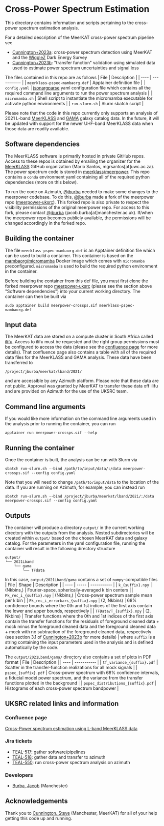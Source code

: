 # Cross-Power Spectrum Estimation

This directory contains information and scripts pertaining to the cross-power spectrum estimation analysis.

For a detailed description of the MeerKAT cross-power spectrum pipeline see
- [Cunnington+2023a](https://ui.adsabs.harvard.edu/abs/2023MNRAS.518.6262C/abstract): cross-power spectrum detection using MeerKAT and the [WiggleZ](https://wigglez.swin.edu.au/site/forward.html) Dark Energy Survey
- [Cunnington+2023b](https://ui.adsabs.harvard.edu/abs/2023MNRAS.523.2453C/abstract): "transfer function" validation using simulated data used to estimate power spectrum uncertainties and signal loss

The files contained in this repo are as follows
| File | Description |
| ---- | ----------- |
| `meerklass-pspec-mambaorg.def` | Apptainer definition file |
| `config.yaml` | [jsonargparse](https://jsonargparse.readthedocs.io/en/latest/) yaml configuration file which contains all the required command line arguments to run the power spectrum analysis |
| `micromamba.sh` | Shell script to instantiate the micromamba executable for activate python environments |
| `run-slurm.sh` | Slurm sbatch script |

Please note that the code in this repo currently only supports an analysis of 2021 L-band [MeerKLASS](https://github.com/meerklass) and [GAMA](https://www.gama-survey.org/) galaxy catalog data.  In the future, it will be updated with support for the newer UHF-band MeerKLASS data when those data are readily available.

## Software dependencies

The MeerKLASS software is primarily hosted in private GitHub repos. Access to these repos is obtained by emailing the organizer for the [MeerKLASS](https://github.com/meerklass) GitHub organization (Mario Santos, mgrsantos[at]uwc.ac.za). The power spectrum code is stored in [meerklass/meerpower](https://github.com/meerklass/meerpower). This repo contains a `conda` environment yaml containing all of the required python dependencies (more on this below).

To run the code on Azimuth, [@jburba](https://github.com/jburba) needed to make some changes to the meerpower codebase. To do this, [@jburba](https://github.com/jburba) made a fork of the meerpower repo ([meerpower-uksrc](https://github.com/jburba/meerpower-uksrc)). This forked repo is also private to respect the visibility permissions of the original meerpower repo. For access to this fork, please contact [@jburba](https://github.com/jburba) (jacob.burba[at]manchester.ac.uk). If/when the meerpower repo becomes publicly available, the permissions will be changed accordingly in the forked repo.

## Building the container

The file `meerklass-pspec-mambaorg.def` is an Apptainer definition file which can be used to build a container.  This container is based on the [mambaorg/micromamba](https://hub.docker.com/r/mambaorg/micromamba) Docker image which comes with `micromamba` preconfigured.  `micromamba` is used to build the required python environment in the container.

Before building the container from this def file, you must first clone the forked meerpower repo [meerpower-uksrc](https://github.com/jburba/meerpower-uksrc) (please see the section above "Software dependencies") into your current working directory.  The container can then be built via
```
sudo apptainer build meerpower-crossps.sif meerklass-pspec-mambaorg.def
```

## Input data

The MeerKAT data are stored on a compute cluster in South Africa called [ilifu](https://www.ilifu.ac.za/).  Access to ilifu must be requested and the right group permissions must be configured to access the data (please see the [confluence page](https://confluence.skatelescope.org/display/SRCSC/Cross-Power+Spectrum+Estimation+Using+L-Band+MeerKLASS+Data) for more details).  That confluence page also contains a table with all of the required data files for the MeerKLASS and GAMA analysis.  These data have been transferred to
```
/project/jburba/meerkat/lband/2021/
```
and are accessible by any Azimuth platform.  Please note that these data are not public.  Approval was granted by MeerKAT to transfer these data off ilifu and are provided on Azimuth for the use of the UKSRC team.

## Command line arguments

If you would like more information on the command line arguments used in the analysis prior to running the container, you can run
```
apptainer run meerpower-crossps.sif --help
```

## Running the container

Once the container is built, the analysis can be run with Slurm via
```
sbatch run-slurm.sh --bind /path/to/input/data/:/data meerpower-crossps.sif --config config.yaml
```
Note that you will need to change `/path/to/input/data` to the location of the data.  If you are running on Azimuth, for example, you can instead run
```
sbatch run-slurm.sh --bind /project/jburba/meerkat/lband/2021/:/data meerpower-crossps.sif --config config.yaml
```

## Outputs

The container will produce a directory `output/` in the current working directory with the outputs from the analysis. Nested subdirectories will be created within `output/` based on the chosen MeerKAT data and galaxy catalog. For the parameters in the yaml configuration file, running the container will result in the following directory structure
```
output/
└── 2021Lband
    └── gama
        └── TFdata
```
In this case, `output/2021Lband/gama` contains a set of `numpy`-compatible files
| File | Shape | Description |
| ---- | ----- | ----------- |
| `k_{suffix}.npy` | (Nkbins,) | Fourier-space, spherically-averaged k bin centers |
| `Pk_rec_i_{suffix}.npy` | (Nkbins,) | Cross-power spectrum sample mean per k bin |
| `Pk_rec_i_errorbars_{suffix}.npy` | (2, Nkbins) | 68% confidence bounds where the 0th and 1st indices of the first axis contain the lower and upper bounds, respectively |
| `TFData/T_{suffix}.npy` | (2, Nkbins) | Transfer functions where the 0th and 1st indices of the first axis contain the transfer functions for the residuals of foreground cleaned data + mock minus the foreground cleaned data and the foreground cleaned data + mock with no subtraction of the foreground cleaned data, respectively (see section 3.1 of [Cunnington+2023b](https://ui.adsabs.harvard.edu/abs/2023MNRAS.523.2453C/abstract) for more details) |
where `suffix` is a string containing the input parameters used in the analysis and is defined automatically by the code.

The `output/2021Lband/gama/` directory also contains a set of plots in PDF format
| File | Description |
| ---- | ----------- |
| `tf_variance_{suffix}.pdf` | Scatter in the transfer-function realizations for all mock signals |
| `pspec_{suffix}.pdf` | Cross-power spectrum with 68% confidence intervals, a fiducial model power spectrum, and the variance from the transfer functions plotted in the background |
| `pspec_distributions_{suffix}.pdf` | Histograms of each cross-power spectrum bandpower |

## UKSRC related links and information

### Confluence page

[Cross-Power spectrum estimation using L-band MeerKLASS data](https://confluence.skatelescope.org/display/SRCSC/Cross-Power+Spectrum+Estimation+Using+L-Band+MeerKLASS+Data)

### Jira tickets

- [TEAL-517](https://jira.skatelescope.org/browse/TEAL-517): gather software/pipelines
- [TEAL-518](https://jira.skatelescope.org/browse/TEAL-518): gather data and transfer to azimuth
- [TEAL-550](https://jira.skatelescope.org/browse/TEAL-550): run cross-power spectrum analysis on azimuth

### Developers

- [Burba, Jacob](https://github.com/jburba) (Manchester)

## Acknowledgements

Thank you to [Cunnington, Steve](https://github.com/stevecunnington) (Manchester, MeerKAT) for all of your help getting this code up and running.
